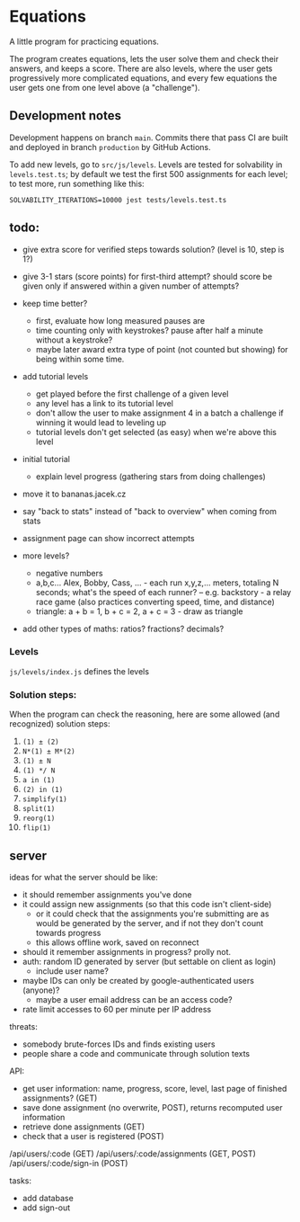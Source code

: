 # Equations

A little program for practicing equations.

The program creates equations, lets the user solve them and check their answers, and keeps a score. There are also levels, where the user gets progressively more complicated equations, and every few equations the user gets one from one level above (a "challenge").

## Development notes

Development happens on branch `main`. Commits there that pass CI are built and deployed in branch `production` by GitHub Actions.

To add new levels, go to `src/js/levels`. Levels are tested for solvability in `levels.test.ts`; by default we test the first 500 assignments for each level; to test more, run something like this:

```
SOLVABILITY_ITERATIONS=10000 jest tests/levels.test.ts
```



## todo:

- give extra score for verified steps towards solution? (level is 10, step is 1?)
- give 3-1 stars (score points) for first-third attempt? should score be given only if answered within a given number of attempts?

- keep time better?
  - first, evaluate how long measured pauses are
  - time counting only with keystrokes? pause after half a minute without a keystroke?
  - maybe later award extra type of point (not counted but showing) for being within some time.

- add tutorial levels
  - get played before the first challenge of a given level
  - any level has a link to its tutorial level
  - don't allow the user to make assignment 4 in a batch a challenge if winning it would lead to leveling up
  - tutorial levels don't get selected (as easy) when we're above this level
- initial tutorial
  - explain level progress (gathering stars from doing challenges)

- move it to bananas.jacek.cz

- say "back to stats" instead of "back to overview" when coming from stats
- assignment page can show incorrect attempts

- more levels?
  - negative numbers
  - a,b,c...  Alex, Bobby, Cass, ... - each run x,y,z,... meters, totaling N seconds; what's the speed of each runner? – e.g. backstory - a relay race game  (also practices converting speed, time, and distance)
  - triangle: a + b = 1, b + c = 2, a + c = 3  - draw as triangle


- add other types of maths: ratios? fractions? decimals?


### Levels

`js/levels/index.js` defines the levels


### Solution steps:

When the program can check the reasoning, here are some allowed (and recognized) solution steps:

1. `(1) ± (2)`
1. `N*(1) ± M*(2)`
1. `(1) ± N`
1. `(1) */ N`
1. `a in (1)`
1. `(2) in (1)`
1. `simplify(1)`
1. `split(1)`
1. `reorg(1)`
1. `flip(1)`

## server

ideas for what the server should be like:

- it should remember assignments you've done
- it could assign new assignments (so that this code isn't client-side)
  - or it could check that the assignments you're submitting are as would be generated by the server, and if not they don't count towards progress
  - this allows offline work, saved on reconnect
- should it remember assignments in progress? prolly not.
- auth: random ID generated by server (but settable on client as login)
  - include user name?
- maybe IDs can only be created by google-authenticated users (anyone)?
  - maybe a user email address can be an access code?
- rate limit accesses to 60 per minute per IP address

threats:

- somebody brute-forces IDs and finds existing users
- people share a code and communicate through solution texts

API:

- get user information: name, progress, score, level, last page of finished assignments? (GET)
- save done assignment (no overwrite, POST), returns recomputed user information
- retrieve done assignments (GET)
- check that a user is registered (POST)

/api/users/:code (GET)
/api/users/:code/assignments (GET, POST)
/api/users/:code/sign-in (POST)

tasks:

- add database
- add sign-out
